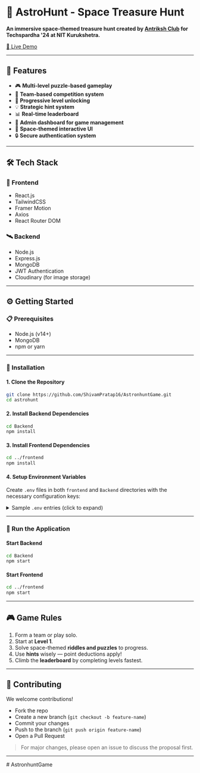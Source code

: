 # 🚀 AstroHunt - Space Treasure Hunt

**An immersive space-themed treasure hunt created by [Antriksh Club](https://www.linkedin.com/company/antrikshnitkkr/) for Techspardha '24 at NIT Kurukshetra.**

[🔗 Live Demo](https://frontend-antariksh.vercel.app/)

---

## 🌟 Features

- 🎮 **Multi-level puzzle-based gameplay**
- 🤝 **Team-based competition system**
- 🔐 **Progressive level unlocking**
- 💡 **Strategic hint system**
- 📊 **Real-time leaderboard**
- 👑 **Admin dashboard for game management**
- 🎨 **Space-themed interactive UI**
- 🔒 **Secure authentication system**

---

## 🛠️ Tech Stack

### 🚀 Frontend
- React.js
- TailwindCSS
- Framer Motion
- Axios
- React Router DOM

### 🛰️ Backend
- Node.js
- Express.js
- MongoDB
- JWT Authentication
- Cloudinary (for image storage)

---

## ⚙️ Getting Started

### 📋 Prerequisites

- Node.js (v14+)
- MongoDB
- npm or yarn

---

### 🧩 Installation

#### 1. Clone the Repository

```bash
git clone https://github.com/ShivamPratap16/AstronhuntGame.git
cd astrohunt
```

#### 2. Install Backend Dependencies

```bash
cd Backend
npm install
```

#### 3. Install Frontend Dependencies

```bash
cd ../frontend
npm install
```

#### 4. Setup Environment Variables

Create `.env` files in both `frontend` and `Backend` directories with the necessary configuration keys:

<details>
<summary>Sample <code>.env</code> entries (click to expand)</summary>

```env
# Backend (.env)
PORT=5000
MONGO_URI=your_mongodb_connection_string
JWT_SECRET=your_jwt_secret
CLOUDINARY_CLOUD_NAME=your_cloud_name
CLOUDINARY_API_KEY=your_api_key
CLOUDINARY_API_SECRET=your_api_secret

# Frontend (.env)
VITE_API_BASE_URL=http://localhost:5000
```

</details>

---

### 🚀 Run the Application

#### Start Backend

```bash
cd Backend
npm start
```

#### Start Frontend

```bash
cd ../frontend
npm start
```

---

## 🎮 Game Rules

1. Form a team or play solo.
2. Start at **Level 1**.
3. Solve space-themed **riddles and puzzles** to progress.
4. Use **hints** wisely — point deductions apply!
5. Climb the **leaderboard** by completing levels fastest.

---

## 👥 Contributing

We welcome contributions!

- Fork the repo
- Create a new branch (`git checkout -b feature-name`)
- Commit your changes
- Push to the branch (`git push origin feature-name`)
- Open a Pull Request

> For major changes, please open an issue to discuss the proposal first.

---



#   A s t r o n h u n t G a m e  
 